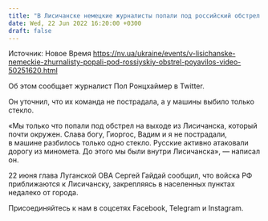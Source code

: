 ```yaml
---
title: "В Лисичанске немецкие журналисты попали под российский обстрел — видео"
date: Wed, 22 Jun 2022 16:20:00 +0300
draft: false
---
```

Источник: Новое Время https://nv.ua/ukraine/events/v-lisichanske-nemeckie-zhurnalisty-popali-pod-rossiyskiy-obstrel-poyavilos-video-50251620.html


 Об этом сообщает журналист Пол Ронцхаймер в Twitter.

Он уточнил, что их команда не пострадала, а у машины выбило только стекло.

«Мы только что попали под обстрел на выходе из Лисичанска, который почти окружен. Слава богу, Гиоргос, Вадим и я не пострадали, в машине разбилось только одно стекло. Русские активно атаковали дорогу из миномета. До этого мы были внутри Лисичанска», — написал он.

 22 июня глава Луганской ОВА Сергей Гайдай сообщил, что войска РФ приближаются к Лисичанску, закрепляясь в населенных пунктах недалеко от города.

Присоединяйтесь к нам в соцсетях Facebook, Telegram и Instagram.
